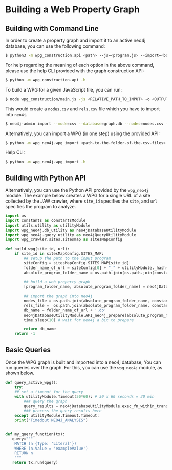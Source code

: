 # Building a Web Property Graph


## Building with Command Line

In order to create a property graph and import it to an active neo4j database, you can use the following command:

```sh
$ python3 -m wpg_construction.api <path> --js=<program.js> --import=<bool> --hybrid=<bool> --reqs=<requests.out> --evts=<events.out> --cookies=<cookies.pkl> --html=<html_snapshot.html>
```

For help regarding the meaning of each option in the above command, please use the help CLI provided with the graph construction API:
```sh
$ python -m wpg_construction.api -h
```

To build a WPG for a given JavaScript file, you can run:
```bash
$ node wpg_construction/main.js -js <RELATIVE_PATH_TO_INPUT> -o <OUTPUT_FOLDER_NAME>
```
This would create a `nodes.csv` and `rels.csv` file which you have to import into `neo4j`.
```bash
$ neo4j-admin import --mode=csv --database=graph.db --nodes=nodes.csv --relationships=rels.csv --delimiter='¿'
```

Alternatively, you can import a WPG (in one step) using the provided API:
```bash
$ python -m wpg_neo4j.wpg_import <path-to-the-folder-of-the-csv-files> --nodes=nodes.csv --edges=rels.csv
```
Help CLI:
```bash
$ python -m wpg_neo4j.wpg_import -h
```


## Building with Python API

Alternatively, you can use the Python API provided by the `wpg_neo4j` module. The example below creates a WPG for a single URL of a site collected by the JAW crawler, where `site_id` specifies the `site`, and `url` specifies the program to analyze.
```python
import os
import constants as constantsModule
import utils.utility as utilityModule
import wpg_neo4j.db_utility as neo4jDatabaseUtilityModule
import wpg_neo4j.query_utility as neo4jQueryUtilityModule
import wpg_crawler.sites.sitesmap as sitesMapConfig 

def build_wpg(site_id, url):
	if site_id in sitesMapConfig.SITES_MAP:
		## setup the path to the input program
		siteConfig = sitesMapConfig.SITES_MAP[site_id] 
		folder_name_of_url = siteConfig[0] + "_" + utilityModule._hash(url)
		absolute_program_folder_name = os.path.join(os.path.join(constantsModule.OUTPUT_NODES_RELS_PATH, siteConfig[0]), folder_name_of_url)
	
		## build a web property graph
		[program_folder_name, absolute_program_folder_name] = neo4jDatabaseUtilityModule.API_build_property_graph(site_id, url)

		## import the graph into neo4j
		nodes_file = os.path.join(absolute_program_folder_name, constantsModule.NODE_INPUT_FILE_NAME)
		rels_file =  os.path.join(absolute_program_folder_name, constantsModule.RELS_INPUT_FILE_NAME)
		db_name = folder_name_of_url + '.db'
		neo4jDatabaseUtilityModule.API_neo4j_prepare(absolute_program_folder_name)
		time.sleep(10) # wait for neo4j a bit to prepare

		return db_name
	return -1
```

## Basic Queries
Once the WPG graph is built and imported into a neo4j database, 
You can run queries over the graph.
For this, you can use the `wpg_neo4j` module, as shown below.

```python
def query_active_wpg():
    try:
	## set a timeout for the query
	with utilityModule.Timeout(30*60): # 30 x 60 seconds = 30 min 
	    ### query the graph
	    query_results = neo4jDatabaseUtilityModule.exec_fn_within_transaction(my_query_function)
	    ### process the query results here
    except utilityModule.Timeout.Timeout:
	print("Timedout NEO4J_ANALYSIS")


def my_query_function(tx):
   query="""
	MATCH (n {Type: 'Literal'})
	WHERE (n.Value = 'exampleValue')
	RETURN n
	"""
   return tx.run(query)
```
